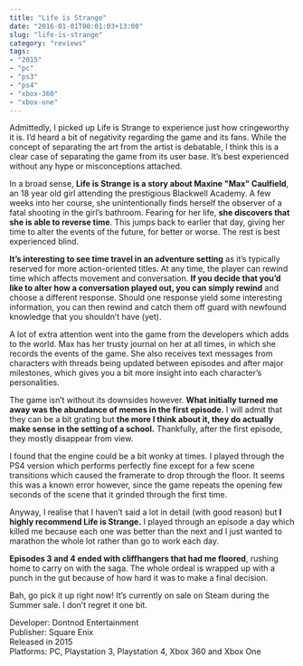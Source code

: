 ```yaml
---
title: "Life is Strange"
date: "2016-01-01T00:01:03+13:00"
slug: "life-is-strange"
category: "reviews"
tags:
- "2015"
- "pc"
- "ps3"
- "ps4"
- "xbox-360"
- "xbox-one"
---
```


Admittedly, I picked up Life is Strange to experience just how cringeworthy it is. I’d heard a bit of negativity regarding the game and its fans. While the concept of separating the art from the artist is debatable, I think this is a clear case of separating the game from its user base. It’s best experienced without any hype or misconceptions attached.

In a broad sense, **Life is Strange is a story about Maxine "Max" Caulfield**, an 18 year old girl attending the prestigious Blackwell Academy. A few weeks into her course, she unintentionally finds herself the observer of a fatal shooting in the girl’s bathroom. Fearing for her life, **she discovers that she is able to reverse time**. This jumps back to earlier that day, giving her time to alter the events of the future, for better or worse. The rest is best experienced blind.

**It’s interesting to see time travel in an adventure setting** as it’s typically reserved for more action-oriented titles. At any time, the player can rewind time which affects movement and conversation. **If you decide that you’d like to alter how a conversation played out, you can simply rewind** and choose a different response. Should one response yield some interesting information, you can then rewind and catch them off guard with newfound knowledge that you shouldn’t have (yet).

A lot of extra attention went into the game from the developers which adds to the world. Max has her trusty journal on her at all times, in which she records the events of the game. She also receives text messages from characters with threads being updated between episodes and after major milestones, which gives you a bit more insight into each character’s personalities.

The game isn’t without its downsides however. **What initially turned me away was the abundance of memes in the first episode.** I will admit that they can be a bit grating but **the more I think about it, they do actually make sense in the setting of a school.** Thankfully, after the first episode, they mostly disappear from view.

I found that the engine could be a bit wonky at times. I played through the PS4 version which performs perfectly fine except for a few scene transitions which caused the framerate to drop through the floor. It seems this was a known error however, since the game repeats the opening few seconds of the scene that it grinded through the first time.

Anyway, I realise that I haven’t said a lot in detail (with good reason) but **I highly recommend Life is Strange.** I played through an episode a day which killed me because each one was better than the next and I just wanted to marathon the whole lot rather than go to work each day.

**Episodes 3 and 4 ended with cliffhangers that had me floored**, rushing home to carry on with the saga. The whole ordeal is wrapped up with a punch in the gut because of how hard it was to make a final decision.

Bah, go pick it up right now! It’s currently on sale on Steam during the Summer sale. I don’t regret it one bit.

Developer: Dontnod Entertainment \
Publisher: Square Enix \
Released in 2015 \
Platforms: PC, Playstation 3, Playstation 4, Xbox 360 and Xbox One